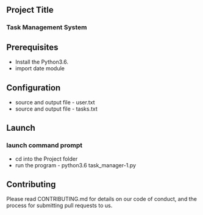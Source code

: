 ## Project Title
### Task Management System

Prerequisites
--------------
* Install the Python3.6.
* import date module

Configuration
-------------
- source and output file - user.txt
- source and output file - tasks.txt

## Launch
### launch command prompt 
 - cd into the Project folder
 - run the program - python3.6 task_manager-1.py

Contributing
-------------
Please read CONTRIBUTING.md for details on our code of conduct, and the process for submitting pull requests to us.




